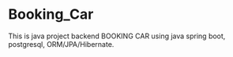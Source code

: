 # Booking_Car
This is java project backend BOOKING CAR using java spring boot, postgresql, ORM/JPA/Hibernate.
